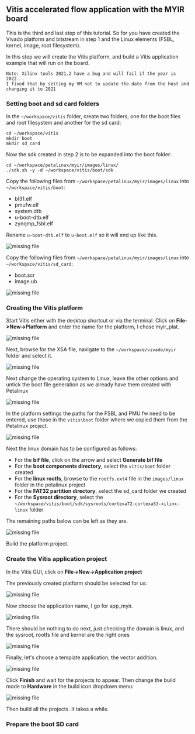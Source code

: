 ## Vitis accelerated flow application with the MYIR board
This is the third and last step of this tutorial. So for you have created the Vivado platform and bitstream in step 1 and the Linux elements (FSBL, kernel, image, root filesystem).

In this step we will create the Vitis platform, and build a Vitis application example that will run on the board.
```
Note: Xilinx tools 2021.2 have a bug and will fail if the year is 2022...
I fixed that by setting my VM not to update the date from the host and changing it to 2021
```
### Setting boot and sd card folders
In the `~/workspace/vitis` folder, create two folders, one for the boot files and root filesystem and another for the sd card:
```
cd ~/workspace/vitis
mkdir boot
mkdir sd_card
```
Now the sdk created in step 2 is to be expanded into the boot folder:
```
cd ~/workspace/petalinux/myir/images/linux/
./sdk.sh -y -d ~/workspace/vitis/boot/sdk
```
Copy the following files from `~/workspace/petalinux/myir/images/linux` into `~/workspace/vitis/boot`:
* bl31.elf
* pmufw.elf
* system.dtb
* u-boot-dtb.elf
* zynqmp_fsbl.elf

Rename `u-boot-dtb.elf` to `u-boot.elf` so it will end up like this.

![missing file](images/03_010.png)

Copy the following files from `~/workspace/petalinux/myir/images/linux` into `~/workspace/vitis/sd_card`:
* boot.scr
* image.ub

![missing file](images/03_020.png)

### Creating the Vitis platform
Start Vitis either with the desktop shortcut or via the terminal.
Click on **File->New->Platform** and enter the name for the platform, I chose myir_plat.

![missing file](images/03_030.png)

Next, browse for the XSA file, navigate to the `~/workspace/vivado/myir` folder and select it.

![missing file](images/03_040.png)

Next change the operating system to Linux, leave the other options and untick the boot file generation as we already have them created with Petalinux

![missing file](images/03_050.png)

In the platform settings the paths for the FSBL and PMU fw need to be entered, use those in the `vitis\boot` folder where we copied them from the Petalinux project.

![missing file](images/03_060.png)

Next the linux domain has to be configured as follows:
- For the **bif file**, click on the arrow and select **Generate bif file**
- For the **boot components directory**, select the `vitis/boot` folder created
- For the **linux rootfs**, browse to the `rootfs.ext4` file in the `images/linux` folder in the petalinux project
- For the **FAT32 partition directory**, select the sd_card folder we created
- For the **Sysroot directory**, select the `~/workspace/vitis/boot/sdk/sysroots/cortexa72-cortexa53-xilinx-linux` folder

The remaining paths below can be left as they are. 

![missing file](images/03_070.png)

Build the platform project.

### Create the Vitis application project

In the Vitis GUI, click on **File->New->Application project**

The previously created platform should be selected for us:

![missing file](images/03_080.png)

Now choose the application name, I go for app_myir.

![missing file](images/03_090.png)

There should be nothing to do next, just checking the domain is linux, and the sysroot, rootfs file and kernel are the right ones

![missing file](images/03_100.png)

Finally, let's choose a template application, the vector addition. 

![missing file](images/03_110.png)

Click **Finish** and wait for the projects to appear. Then change the build mode to **Hardware** in the build icon dropdown menu:

![missing file](images/03_120.png)

Then build all the projects. It takes a while.

### Prepare the boot SD card



